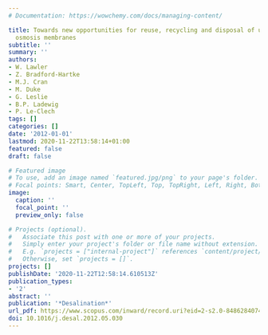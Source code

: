 ```yaml
---
# Documentation: https://wowchemy.com/docs/managing-content/

title: Towards new opportunities for reuse, recycling and disposal of used reverse
  osmosis membranes
subtitle: ''
summary: ''
authors:
- W. Lawler
- Z. Bradford-Hartke
- M.J. Cran
- M. Duke
- G. Leslie
- B.P. Ladewig
- P. Le-Clech
tags: []
categories: []
date: '2012-01-01'
lastmod: 2020-11-22T13:58:14+01:00
featured: false
draft: false

# Featured image
# To use, add an image named `featured.jpg/png` to your page's folder.
# Focal points: Smart, Center, TopLeft, Top, TopRight, Left, Right, BottomLeft, Bottom, BottomRight.
image:
  caption: ''
  focal_point: ''
  preview_only: false

# Projects (optional).
#   Associate this post with one or more of your projects.
#   Simply enter your project's folder or file name without extension.
#   E.g. `projects = ["internal-project"]` references `content/project/deep-learning/index.md`.
#   Otherwise, set `projects = []`.
projects: []
publishDate: '2020-11-22T12:58:14.610513Z'
publication_types:
- '2'
abstract: ''
publication: '*Desalination*'
url_pdf: https://www.scopus.com/inward/record.uri?eid=2-s2.0-84862840740&doi=10.1016%2fj.desal.2012.05.030&partnerID=40&md5=aba5c3e4276566e06247154e4d7281b2
doi: 10.1016/j.desal.2012.05.030
---
```

